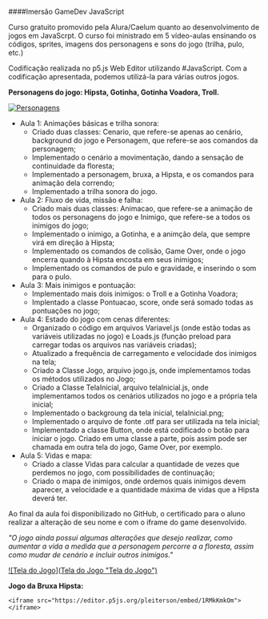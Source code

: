 ####Imersão GameDev JavaScript

Curso gratuito promovido pela Alura/Caelum quanto ao desenvolvimento de jogos em JavaScrpt. O curso foi ministrado em 5 vídeo-aulas ensinando os códigos, sprites, imagens dos personagens e sons do jogo (trilha, pulo, etc.)

Codificação realizada no p5.js Web Editor utilizando #JavaScript. Com a codificação apresentada, podemos utilizá-la para várias outros jogos.

**Personagens do jogo: Hipsta, Gotinha, Gotinha Voadora, Troll.**

[![Personagens](Personagens "Personagens")](https://imgur.com/a/rv4VmWb "Personagens")

- Aula 1: Animações básicas e trilha sonora:
	- Criado duas classes: Cenario, que refere-se apenas ao cenário, background do jogo e Personagem, que refere-se aos comandos da personagem;
	- Implementado o cenário a movimentação, dando a sensação de continuidade da floresta;
	- Implementado a personagem, bruxa, a Hipsta, e os comandos para animação dela correndo;
	- Implementado a trilha sonora do jogo.
- Aula 2: Fluxo de vida, missão e falha:
	- Criado mais duas classes: Animacao, que refere-se a animação de todos os personagens do jogo e Inimigo, que refere-se a todos os inimigos do jogo;
	- Implementado o inimigo, a Gotinha, e a animção dela, que sempre virá em direção à Hipsta;
	- Implementado os comandos de colisão, Game Over, onde o jogo encerra quando à Hipsta encosta em seus inimigos;
	- Implementado os comandos de pulo e gravidade, e inserindo o som para o pulo.
- Aula 3: Mais inimigos e pontuação:
	- Implementado mais dois inimigos: o Troll e a Gotinha Voadora;
	- Implentado a classe Pontuacao, score, onde será somado todas as pontuações no jogo;
- Aula 4: Estado do jogo com cenas diferentes:
	- Organizado o código em arquivos Variavel.js (onde estão todas as variáveis utilizadas no jogo) e Loads.js (função preload para carregar todas os arquivos nas variáveis criadas);
	- Atualizado a frequência de carregamento e velocidade dos inimigos na tela;
	- Criado a Classe Jogo, arquivo jogo.js, onde implementamos todas os métodos utilizados no Jogo;
	- Criado a Classe TelaInicial, arquivo telaInicial.js, onde implementamos todos os cenários utilizados no jogo e a própria tela inicial;
	- Implementado o backgroung da tela inicial, telaInicial.png;
	- Implementado o arquivo de fonte .otf para ser utilizada na tela inicial;
	- Implementado a classe Button, onde está codificado o botão para iniciar o jogo. Criado em uma classe a parte, pois assim pode ser chamada em outra tela do jogo, Game Over, por exemplo.
- Aula 5: Vidas e mapa:
	- Criado a classe Vidas para calcular a quantidade de vezes que perdemos no jogo, com possibilidades de continuação;
	- Criado o mapa de inimigos, onde ordemos quais inimigos devem aparecer, a velocidade e a quantidade máxima de vidas que a Hipsta deverá ter.

Ao final da aula foi disponibilizado no GitHub, o certificado para o aluno realizar a alteração de seu nome e com o iframe do game desenvolvido.

*"O jogo ainda possui algumas alterações que desejo realizar, como aumentar a vida a medida que a personagem percorre a a floresta, assim como mudar de cenário e incluir outros inimigos."*

[![Tela do Jogo](Tela do Jogo "Tela do Jogo")](https://imgur.com/a/dnVnbER "Tela do Jogo")

**Jogo da Bruxa Hipsta:**

`<iframe src="https://editor.p5js.org/pleiterson/embed/1RMkKmkOm"></iframe>`
